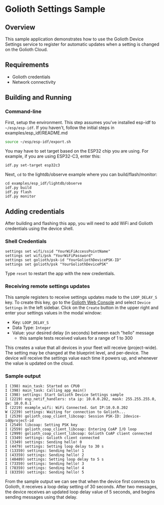# Golioth Settings Sample

## Overview

This sample application demonstrates how to use the Golioth Device
Settings service to register for automatic updates when a setting is
changed on the Golioth Cloud.

## Requirements

* Golioth credentials
* Network connectivity

## Building and Running

### Command-line

First, setup the environment. This step assumes you've installed esp-idf
to `~/esp/esp-idf`. If you haven't, follow the initial steps in
examples/esp_idf/README.md

```sh
source ~/esp/esp-idf/export.sh
```
You may have to set target based on the ESP32 chip you are using.
For example, if you are using ESP32-C3, enter this:

```
idf.py set-target esp32c3
```

Next, `cd` to the lightdb/observe example where you can build/flash/monitor:
```
cd examples/esp_idf/lightdb/observe
idf.py build
idf.py flash
idf.py monitor
```
## Adding credentials

After building and flashing this app, you will need to add WiFi and Golioth
credentials using the device shell.

### Shell Credentials

```console
settings set wifi/ssid "YourWiFiAccessPointName"
settings set wifi/psk "YourWiFiPassword"
settings set golioth/psk-id "YourGoliothDevicePSK-ID"
settings set golioth/psk "YourGoliothDevicePSK"
```

Type `reset` to restart the app with the new credentials.


### Receiving remote settings updates

This sample registers to receive settings updates made to the
`LOOP_DELAY_S` key. To create this key, go to the [Golioth Web
Console](https://console.golioth.io) and select `Device Settings` in the
left sidebar. Click on the `Create` button in the upper right and enter
your settings values in the modal window:

* Key: `LOOP_DELAY_S`
* Data Type: `Integer`
* Value: your desired delay (in seconds) between each "hello" message
  * this sample tests received values for a range of 1 to 300

This creates a value that all devices in your fleet will receive
(project-wide). The setting may be changed at the
blueprint level, and per-device. The device will receive the settings
value each time it powers up, and whenever the value is updated on the
cloud.


### Sample output

```console
I (398) main_task: Started on CPU0
I (398) main_task: Calling app_main()
I (398) settings: Start Golioth Device Settings sample
I (2219) esp_netif_handlers: sta ip: 10.0.0.202, mask: 255.255.255.0, gw: 10.0.0.1
I (2219) example_wifi: WiFi Connected. Got IP:10.0.0.202
W (2239) settings: Waiting for connection to Golioth...
I (2539) golioth_coap_client_libcoap: Session PSK-ID: 2device-id@project-id
I (2549) libcoap: Setting PSK key
I (2559) golioth_coap_client_libcoap: Entering CoAP I/O loop
I (2999) golioth_coap_client_libcoap: Golioth CoAP client connected
I (3349) settings: Golioth client connected
I (3349) settings: Sending hello! 0
I (4479) settings: Setting loop delay to 30 s
I (13359) settings: Sending hello! 1
I (43359) settings: Sending hello! 2
I (48489) settings: Setting loop delay to 5 s
I (73359) settings: Sending hello! 3
I (78359) settings: Sending hello! 4
I (83359) settings: Sending hello! 5
```

From the sample output we can see that when the device first connects to
Golioth, it receives a loop delay setting of 30 seconds. After two
messages, the device receives an updated loop delay value of 5
seconds, and begins sending messages using that delay.
